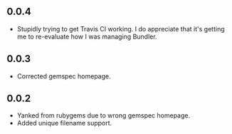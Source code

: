 ## 0.0.4 ##

* Stupidly trying to get Travis CI working. I do appreciate that it's getting me to re-evaluate how I was managing Bundler.

## 0.0.3 ##

* Corrected gemspec homepage.

## 0.0.2 ##

* Yanked from rubygems due to wrong gemspec homepage.
* Added unique filename support.